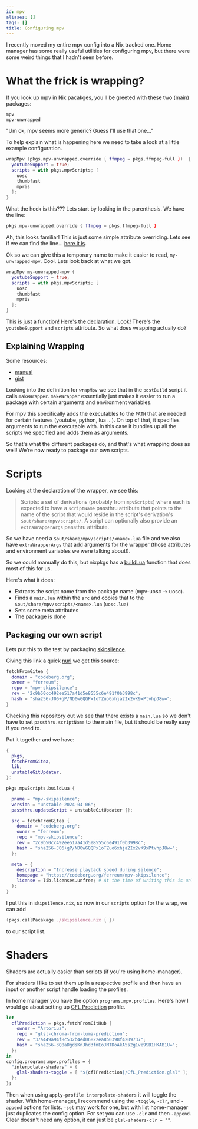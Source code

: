 ```yaml
---
id: mpv
aliases: []
tags: []
title: Configuring mpv
---
```


I recently moved my entire mpv config into a Nix tracked one. Home manager has some really 
useful utilities for configuring mpv, but there were some weird things that I hadn't seen
before.

# What the frick is wrapping?

If you look up mpv in Nix pacakges, you'll be greeted with these two (main) packages:

```
mpv
mpv-unwrapped
```

"Um ok, mpv seems more generic? Guess I'll use that one..."

To help explain what is happening here we need to take a look at a little 
example configuration.

```nix
wrapMpv (pkgs.mpv-unwrapped.override { ffmpeg = pkgs.ffmpeg-full })  {
  youtubeSupport = true;
  scripts = with pkgs.mpvScripts; [
    uosc
    thumbfast
    mpris
  ];
}
```

What the heck is this??? Lets start by looking in the parenthesis. We have the line:

```nix
pkgs.mpv-unwrapped.override { ffmpeg = pkgs.ffmpeg-full }
```

Ah, this looks familiar! This is just some simple attribute overriding. Lets see
if we can find the line... [here it is](https://github.com/NixOS/nixpkgs/blob/ff0dbd94265ac470dda06a657d5fe49de93b4599/pkgs/applications/video/mpv/default.nix#L13).

Ok so we can give this a temporary name to make it easier to read, `my-unwrapped-mpv`. Cool. Lets look back at what we got.

```nix
wrapMpv my-unwrapped-mpv {
  youtubeSupport = true;
  scripts = with pkgs.mpvScripts; [
    uosc
    thumbfast
    mpris
  ];
}
```

This is just a function! [Here's the declaration](https://github.com/NixOS/nixpkgs/blob/ff0dbd94265ac470dda06a657d5fe49de93b4599/pkgs/applications/video/mpv/wrapper.nix).
Look! There's the `youtubeSupport` and `scripts` attribute. So what does wrapping actually do?

## Explaining Wrapping

Some resources:

- [manual](https://ryantm.github.io/nixpkgs/stdenv/stdenv/#fun-makeWrapper)
- [gist](https://gist.github.com/CMCDragonkai/9b65cbb1989913555c203f4fa9c23374)

Looking into the definition for `wrapMpv` we see that in the `postBuild` script it calls `makeWrapper`.
`makeWrapper` essentially just makes it easier to run a package with certain arguments and environment variables.

For mpv this specifically adds the executables to the `PATH` that are needed for certain features (youtube, python, lua ...).
On top of that, it specifies arguments to run the executable with. In this case it bundles up all the scripts we specified and
adds them as arguments.

So that's what the different packages do, and that's what wrapping does as well! We're now ready to package our own scripts.

# Scripts

Looking at the declaration of the wrapper, we see this:
> Scripts: a set of derivations (probably from `mpvScripts`) where each is
>  expected to have a `scriptName` passthru attribute that points to the
>  name of the script that would reside in the script's derivation's
>  `$out/share/mpv/scripts/`. A script can optionally also provide an `extraWrapperArgs` passthru attribute.

So we have need a `$out/share/mpv/scripts/<name>.lua` file and we also have `extraWrapperArgs` that add arguments for the wrapper 
(those attributes and environment variables we were talking about!).

So we could manually do this, but nixpkgs has a [buildLua](https://github.com/NixOS/nixpkgs/blob/ff0dbd94265ac470dda06a657d5fe49de93b4599/pkgs/applications/video/mpv/scripts/buildLua.nix) function that does most of this for us.

Here's what it does: 

- Extracts the script name from the package name (mpv-uosc -> uosc).
- Finds a `main.lua` within the `src` and copies that to the `$out/share/mpv/scripts/<name>.lua` (`uosc.lua`)
- Sets some meta attributes
- The package is done

## Packaging our own script

Lets put this to the test by packaging [skipsilence](https://codeberg.org/ferreum/mpv-skipsilence). 

Giving this link a quick [nurl](https://github.com/nix-community/nurl) we get this source:

```nix
fetchFromGitea {
  domain = "codeberg.org";
  owner = "ferreum";
  repo = "mpv-skipsilence";
  rev = "2c9b50cc492ee517a41d5e8555c6e491f0b3998c";
  hash = "sha256-J06+gP/ND0wGQQPx1oTZuo6xhja2Ix2vK9xPtvhpJ8w=";
}
```

Checking this repository out we see that there exists a `main.lua` so we don't have to set `passthru.scriptName`
to the main file, but it should be really easy if you need to.

Put it together and we have:

```nix
{
  pkgs,
  fetchFromGitea,
  lib,
  unstableGitUpdater,
}:

pkgs.mpvScripts.buildLua {

  pname = "mpv-skipsilence";
  version = "unstable-2024-04-06";
  passthru.updateScript = unstableGitUpdater {};

  src = fetchFromGitea {
    domain = "codeberg.org";
    owner = "ferreum";
    repo = "mpv-skipsilence";
    rev = "2c9b50cc492ee517a41d5e8555c6e491f0b3998c";
    hash = "sha256-J06+gP/ND0wGQQPx1oTZuo6xhja2Ix2vK9xPtvhpJ8w=";
  };

  meta = {
    description = "Increase playback speed during silence";
    homepage = "https://codeberg.org/ferreum/mpv-skipsilence";
    license = lib.licenses.unfree; # At the time of writing this is unlicensed
  };
}
```

I put this in `skipsilence.nix`, so now in our `scripts` option for the wrap, we can add 

```nix
(pkgs.callPacakage ./skipsilence.nix { })
```

to our script list.

# Shaders

Shaders are actually easier than scripts (if you're using home-manager).

For shaders I like to set them up in a respective profile and then have an input
or another script handle loading the profiles.

In home manager you have the option `programs.mpv.profiles`. Here's how I would 
go about setting up [CFL Prediction](https://github.com/Artoriuz/glsl-chroma-from-luma-prediction) profile.

```nix
let
  cflPrediction = pkgs.fetchFromGitHub {
    owner = "Artoriuz";
    repo = "glsl-chroma-from-luma-prediction";
    rev = "37a449a94f8c532b4ed06822ea8b0398f4209737";
    hash = "sha256-3Q8aDgdsKnJhd3fmEoJMTDoAkA5s2g1ve9SB1HKAB1U=";
  };
in
config.programs.mpv.profiles = {
  "interpolate-shaders" = {
    glsl-shaders-toggle = [ "${cflPrediction}/CfL_Prediction.glsl" ];
  };
};
```

Then when using `apply-profile interpolate-shaders` it will toggle the shader. With home-manager,
I recommend using the `-toggle`, `-clr`, and `-append` options for lists. `-set` may work for one,
but with list home-manager just duplicates the config option. For set you can use `-clr` and then
`-append`. Clear doesn't need any option, it can just be `glsl-shaders-clr = ""`.
